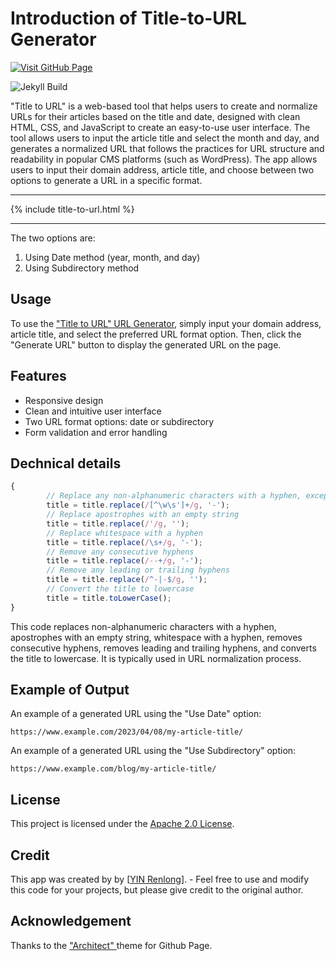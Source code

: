 # Introduction of Title-to-URL Generator

[![Visit GitHub Page](https://img.shields.io/badge/Visit-GitHub%20Page-blue?logo=github)](https://yin-renlong.github.io/Title-to-URL/)

![Jekyll Build](https://github.com/YIN-Renlong/Title-to-URL/actions/workflows/jekyll-gh-pages.yml/badge.svg)


"Title to URL" is a web-based tool that helps users to create and normalize URLs for their articles based on the title and date, designed with clean HTML, CSS, and JavaScript to create an easy-to-use user interface. The tool allows users to input the article title and select the month and day, and generates a normalized URL that follows the practices for URL structure and readability in popular CMS platforms (such as WordPress). The app allows users to input their domain address, article title, and choose between two options to generate a URL in a specific format. 

---

{% include title-to-url.html %}

---

The two options are:

1. Using Date method (year, month, and day)
2. Using Subdirectory method


## Usage

To use the ["Title to URL" URL Generator](https://yin-renlong.github.io/Title-to-URL/), simply input your domain address, article title, and select the preferred URL format option. Then, click the "Generate URL" button to display the generated URL on the page.

## Features

- Responsive design
- Clean and intuitive user interface
- Two URL format options: date or subdirectory
- Form validation and error handling

## Dechnical details

```JavaScript
{
        // Replace any non-alphanumeric characters with a hyphen, except for apostrophes
        title = title.replace(/[^\w\s']+/g, '-');
        // Replace apostrophes with an empty string
        title = title.replace(/'/g, '');
        // Replace whitespace with a hyphen
        title = title.replace(/\s+/g, '-');
        // Remove any consecutive hyphens
        title = title.replace(/--+/g, '-');
        // Remove any leading or trailing hyphens
        title = title.replace(/^-|-$/g, '');
        // Convert the title to lowercase
        title = title.toLowerCase();
}
```

This code replaces non-alphanumeric characters with a hyphen, apostrophes with an empty string, whitespace with a hyphen, removes consecutive hyphens, removes leading and trailing hyphens, and converts the title to lowercase. It is typically used in URL normalization process.


## Example of Output

An example of a generated URL using the "Use Date" option:

```
https://www.example.com/2023/04/08/my-article-title/
```

An example of a generated URL using the "Use Subdirectory" option:

```
https://www.example.com/blog/my-article-title/
```

## License

This project is licensed under the [Apache 2.0 License](LICENSE).

## Credit

This app was created by by [[YIN Renlong](https://github.com/YIN-Renlong)]. - Feel free to use and modify this code for your projects, but please give credit to the original author.

## Acknowledgement

Thanks to the ["Architect" ](https://github.com/pages-themes/architect) theme for Github Page.

